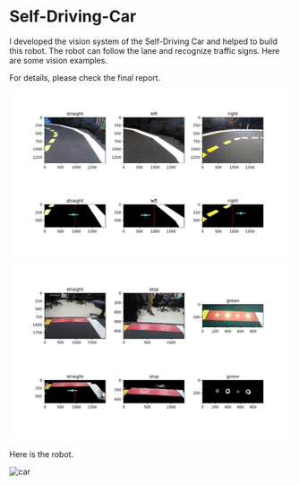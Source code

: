 # Self-Driving-Car

I developed the vision system of the Self-Driving Car and helped to build this robot. The robot can follow the lane and recognize traffic signs. Here are some vision examples.

For details, please check the final report.

![alt text](https://github.com/Line-Yin/Self-Driving-Car/blob/master/straight.jpg)
![alt text](https://github.com/Line-Yin/Self-Driving-Car/blob/master/stop.jpg)

Here is the robot.

<img src="https://github.com/Line-Yin/Self-Driving-Car/blob/master/self-driving-car.jpeg" alt="car"
	title="car" width="50%" height="50%"/>
